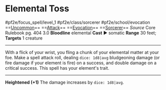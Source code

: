 # Elemental Toss
#pf2e/focus_spell/level_1 #pf2e/class/sorcerer #pf2e/school/evocation 
==[Uncommon](../../../../../TTRPGShare-Pathfinder-2E-Vault/rules/traits/uncommon.md)== ==[Attack](../../../../../TTRPGShare-Pathfinder-2E-Vault/rules/traits/attack.md)== ==[Evocation](../../../../../TTRPGShare-Pathfinder-2E-Vault/rules/traits/evocation.md)== ==[Sorcerer](../../../../../TTRPGShare-Pathfinder-2E-Vault/rules/traits/sorcerer.md)==
*Source* Core Rulebook pg. 404 3.0
**Bloodline** elemental
**Cast** ► somatic
**Range** 30 feet; **Targets** 1 creature

---
With a flick of your wrist, you fling a chunk of your elemental matter at your foe. Make a spell attack roll, dealing `dice: 1d8|avg` bludgeoning damage (or fire damage if your element is fire) on a success, and double damage on a critical success. This spell has your element's trait.

<hr>

**Heightened (+1)** The damage increases by `dice: 1d8|avg`.
